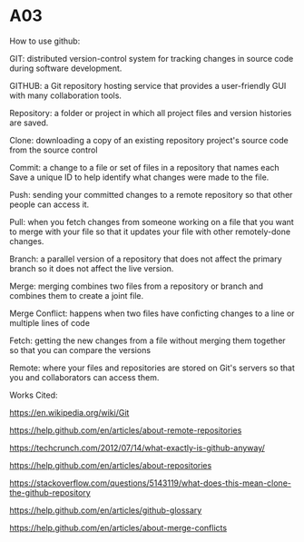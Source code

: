 # A03

How to use github:

GIT: distributed version-control system for tracking changes in source code during software development.

GITHUB: a Git repository hosting service that provides a user-friendly GUI with many collaboration tools.  

Repository: a folder or project in which all project files and version histories are saved.

Clone: downloading a copy of an existing repository project's source code from the source control

Commit: a change to a file or set of files in a repository that names each Save a unique ID to help identify what changes were made to the file.

Push: sending your committed changes to a remote repository so that other people can access it.

Pull: when you fetch changes from someone working on a file that you want to merge with your file so that it updates your file with other remotely-done changes. 

Branch: a parallel version of a repository that does not affect the primary branch so it does not affect the live version.

Merge: merging combines two files from a repository or branch and combines them to create a joint file. 

Merge Conflict: happens when two files have conficting changes to a line or multiple lines of code 

Fetch: getting the new changes from a file without merging them together so that you can compare the versions

Remote: where your files and repositories are stored on Git's servers so that you and collaborators can access them. 


Works Cited:

https://en.wikipedia.org/wiki/Git

https://help.github.com/en/articles/about-remote-repositories

https://techcrunch.com/2012/07/14/what-exactly-is-github-anyway/

https://help.github.com/en/articles/about-repositories

https://stackoverflow.com/questions/5143119/what-does-this-mean-clone-the-github-repository

https://help.github.com/en/articles/github-glossary

https://help.github.com/en/articles/about-merge-conflicts
